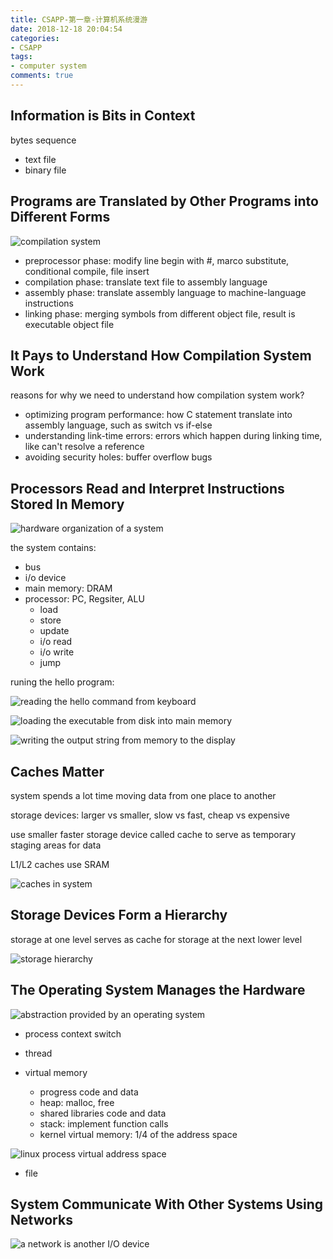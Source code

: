 ```yaml
---
title: CSAPP-第一章-计算机系统漫游
date: 2018-12-18 20:04:54
categories:
- CSAPP
tags:
- computer system
comments: true
---
```


## Information is Bits in Context

bytes sequence

* text file
* binary file

## Programs are Translated by Other Programs into Different Forms

![compilation system](/images/CSAPP_1.3.png)

* preprocessor phase: modify line begin with #, marco substitute, conditional compile, file insert
* compilation phase: translate text file to assembly language
* assembly phase: translate assembly language to machine-language instructions
* linking phase: merging symbols from different object file, result is executable object file

## It Pays to Understand How Compilation System Work

reasons for why we need to understand how compilation system work?

* optimizing program performance: how C statement translate into assembly language, such as switch vs if-else
* understanding link-time errors: errors which happen during linking time, like can't resolve a reference
* avoiding security holes: buffer overflow bugs

## Processors Read and Interpret Instructions Stored In Memory

![hardware organization of a system](/images/CSAPP_1.4.png)

the system contains:

* bus
* i/o device
* main memory: DRAM
* processor: PC, Regsiter, ALU
  * load
  * store
  * update
  * i/o read
  * i/o write
  * jump

runing the hello program:

![reading the hello command from keyboard](/images/CSAPP_1.5.png)

![loading the executable from disk into main memory](/images/CSAPP_1.6.png)

![writing the output string from memory to the display](/images/CSAPP_1.7.png)

## Caches Matter

system spends a lot time moving data from one place to another

storage devices: larger vs smaller, slow vs fast, cheap vs expensive

use smaller faster storage device called cache to serve as temporary staging areas for data

L1/L2 caches use SRAM

![caches in system](/images/CSAPP_1.8.png)

## Storage Devices Form a Hierarchy

storage at one level serves as cache for storage at the next lower level

![storage hierarchy](/images/CSAPP_1.9.png)

## The Operating System Manages the Hardware

![abstraction provided by an operating system](/images/CSAPP_1.11.png)

* process
  context switch

* thread

* virtual memory
  * progress code and data
  * heap: malloc, free
  * shared libraries code and data
  * stack: implement function calls
  * kernel virtual memory: 1/4 of the address space

![linux process virtual address space](/images/CSAPP_1.13.png)

* file

## System Communicate With Other Systems Using Networks

![a network is another I/O device](/images/CSAPP_1.14.png)